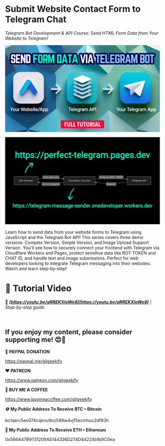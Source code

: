 # Submit Website Contact Form to Telegram Chat

_Telegram Bot Development & API Course: Send HTML Form Data from Your Website to Telegram!_

![YouTube Thumbnail](images/YouTube-Thumbnail.png "How to Send Website Form Data to Telegram - YouTube Thumbnail")

![Telegram Message Sender Architecture Diagram](images/Telegram-Message-Sender-Architecture-Diagram.gif "Telegram Message Sender Architecture Diagram")

Learn how to send data from your website forms to Telegram using JavaScript and the Telegram Bot API! This series covers three demo versions: Complex Version, Simple Version, and Image Upload Support Version. You'll see how to securely connect your frontend with Telegram via Cloudflare Workers and Pages, protect sensitive data like BOT TOKEN and CHAT ID, and handle text and image submissions. Perfect for web developers looking to integrate Telegram messaging into their websites. Watch and learn step-by-step!

# 🎥 Tutorial Video
🔗 ***[https://youtu.be/aRREKXloWe8](https://youtu.be/aRREKXloWe8)*** | *Step-by-step guide*

 

## If you enjoy my content, please consider supporting me! 😍🙏

**💙 PAYPAL DONATION**

https://paypal.me/gilgeekify

**❤️ PATREON**

https://www.patreon.com/gilgeekify

**💛 BUY ME A COFFEE**

https://www.buymeacoffee.com/gilgeekify

**🪙 My Public Address To Receive BTC • Bitcoin**

bc1qerc5ev074cqknu9nz589w4vjf5ecmhuc2df83h

**🥈 My Public Address To Receive ETH • Ethereum**

0x566A47B9731209A5144336D274D44224bfb9C0ea
